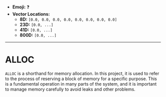 - **Emoji:** ❓
- **Vector Locations:**
    - **8D:** `[0.0, 0.0, 0.0, 0.0, 0.0, 0.0, 0.0, 0.0]`
    - **23D:** `[0.0, ...]`
    - **41D:** `[0.0, ...]`
    - **800D:** `[0.0, ...]`

---

# ALLOC

`ALLOC` is a shorthand for memory allocation. In this project, it is used to refer to the process of reserving a block of memory for a specific purpose. This is a fundamental operation in many parts of the system, and it is important to manage memory carefully to avoid leaks and other problems.
